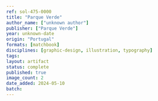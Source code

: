 ```yaml
---
ref: sol-475-0000
title: "Parque Verde"
author_name: ["unknown author"]
publisher: ["Parque Verde"]
year: unknown-date
origin: "Portugal"
formats: [matchbook]
disciplines: [graphic-design, illustration, typography]
tags:
layout: artifact
status: complete
published: true
image_count: 2
date_added: 2024-05-10
batch:
---
```

